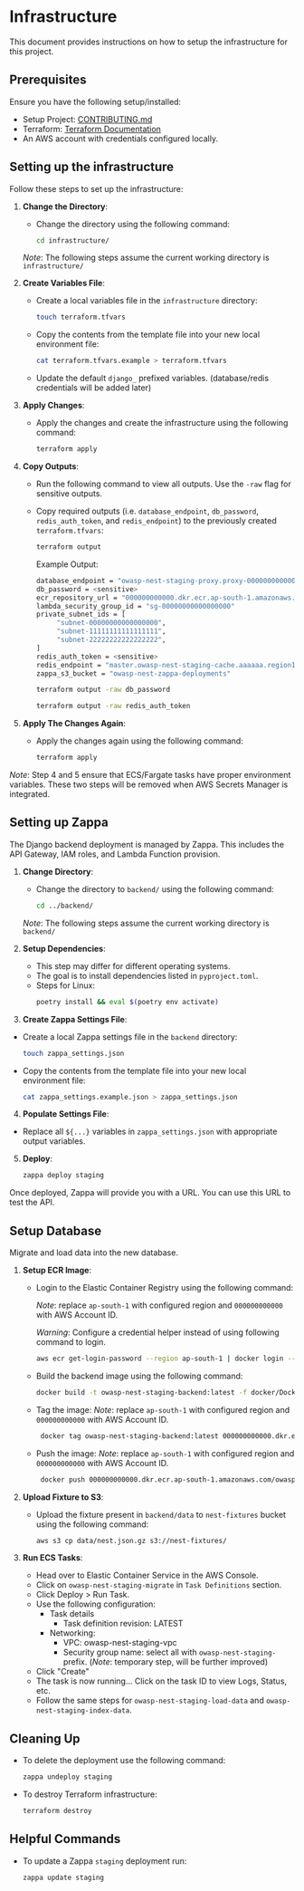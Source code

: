 # Infrastructure

This document provides instructions on how to setup the infrastructure for this project.

## Prerequisites
Ensure you have the following setup/installed:

- Setup Project: [CONTRIBUTING.md](https://github.com/OWASP/Nest/blob/main/CONTRIBUTING.md)
- Terraform: [Terraform Documentation](https://developer.hashicorp.com/terraform/docs)
- An AWS account with credentials configured locally.

## Setting up the infrastructure
Follow these steps to set up the infrastructure:

1. **Change the Directory**:

   - Change the directory using the following command:

     ```bash
     cd infrastructure/
     ```
    *Note*: The following steps assume the current working directory is `infrastructure/`

2. **Create Variables File**:

   - Create a local variables file in the `infrastructure` directory:

     ```bash
     touch terraform.tfvars
     ```

   - Copy the contents from the template file into your new local environment file:

     ```bash
     cat terraform.tfvars.example > terraform.tfvars
     ```
   - Update the default `django_` prefixed variables. (database/redis credentials will be added later)

3. **Apply Changes**:

   - Apply the changes and create the infrastructure using the following command:

     ```bash
     terraform apply
     ```

4. **Copy Outputs**:

   - Run the following command to view all outputs. Use the `-raw` flag for sensitive outputs.
   - Copy required outputs (i.e. `database_endpoint`, `db_password`, `redis_auth_token`, and `redis_endpoint`)
     to the previously created `terraform.tfvars`:

     ```bash
     terraform output
     ```
     Example Output:
     ```bash
     database_endpoint = "owasp-nest-staging-proxy.proxy-000000000000.ap-south-1.rds.amazonaws.com"
     db_password = <sensitive>
     ecr_repository_url = "000000000000.dkr.ecr.ap-south-1.amazonaws.com/owasp-nest-staging-backend"
     lambda_security_group_id = "sg-00000000000000000"
     private_subnet_ids = [
          "subnet-00000000000000000",
          "subnet-11111111111111111",
          "subnet-22222222222222222",
     ]
     redis_auth_token = <sensitive>
     redis_endpoint = "master.owasp-nest-staging-cache.aaaaaa.region1.cache.amazonaws.com"
     zappa_s3_bucket = "owasp-nest-zappa-deployments"
     ```
     ```bash
     terraform output -raw db_password
     ```
     ```bash
     terraform output -raw redis_auth_token
     ```

5. **Apply The Changes Again**:

   - Apply the changes again using the following command:

     ```bash
     terraform apply
     ```
*Note*: Step 4 and 5 ensure that ECS/Fargate tasks have proper environment variables.
These two steps will be removed when AWS Secrets Manager is integrated.

## Setting up Zappa

The Django backend deployment is managed by Zappa. This includes the API Gateway, IAM roles, and Lambda Function provision.

1. **Change Directory**:

   - Change the directory to `backend/` using the following command:

     ```bash
     cd ../backend/
     ```
    *Note*: The following steps assume the current working directory is `backend/`

2. **Setup Dependencies**:

   - This step may differ for different operating systems.
   - The goal is to install dependencies listed in `pyproject.toml`.
   - Steps for Linux:
     ```bash
     poetry install && eval $(poetry env activate)
     ```

3.  **Create Zappa Settings File**:

   - Create a local Zappa settings file in the `backend` directory:

     ```bash
     touch zappa_settings.json
     ```

   - Copy the contents from the template file into your new local environment file:

     ```bash
     cat zappa_settings.example.json > zappa_settings.json
     ```

4.  **Populate Settings File**:

   - Replace all `${...}` variables in `zappa_settings.json` with appropriate output variables.


5.  **Deploy**:

    ```bash
    zappa deploy staging
    ```

Once deployed, Zappa will provide you with a URL. You can use this URL to test the API.

## Setup Database

Migrate and load data into the new database.

1. **Setup ECR Image**:
   - Login to the Elastic Container Registry using the following command:

     *Note*: replace `ap-south-1` with configured region and `000000000000` with AWS Account ID.

     *Warning*: Configure a credential helper instead of using following command to login.

     ```bash
     aws ecr get-login-password --region ap-south-1 | docker login --username AWS --password-stdin 000000000000.dkr.ecr.ap-south-1.amazonaws.com
     ```

   - Build the backend image using the following command:

     ```bash
     docker build -t owasp-nest-staging-backend:latest -f docker/Dockerfile .
     ```

   - Tag the image:
     *Note*: replace `ap-south-1` with configured region and `000000000000` with AWS Account ID.
     ```bash
      docker tag owasp-nest-staging-backend:latest 000000000000.dkr.ecr.ap-south-1.amazonaws.com/owasp-nest-staging-backend:latest
     ```

   - Push the image:
     *Note*: replace `ap-south-1` with configured region and `000000000000` with AWS Account ID.
     ```bash
      docker push 000000000000.dkr.ecr.ap-south-1.amazonaws.com/owasp-nest-staging-backend:latest
     ```

2. **Upload Fixture to S3**:
   - Upload the fixture present in `backend/data` to `nest-fixtures` bucket using the following command:

     ```bash
     aws s3 cp data/nest.json.gz s3://nest-fixtures/
     ```

3. **Run ECS Tasks**:
   - Head over to Elastic Container Service in the AWS Console.
   - Click on `owasp-nest-staging-migrate` in `Task Definitions` section.
   - Click Deploy > Run Task.
   - Use the following configuration:
      - Task details
         - Task definition revision: LATEST
      - Networking:
         - VPC: owasp-nest-staging-vpc
         - Security group name: select all with `owasp-nest-staging-` prefix.
            (*Note*: temporary step, will be further improved)
   - Click "Create"
   - The task is now running... Click on the task ID to view Logs, Status, etc.
   - Follow the same steps for `owasp-nest-staging-load-data` and `owasp-nest-staging-index-data`.

## Cleaning Up

- To delete the deployment use the following command:

  ```bash
  zappa undeploy staging
  ```

- To destroy Terraform infrastructure:

  ```bash
  terraform destroy
  ```

## Helpful Commands
- To update a Zappa `staging` deployment run:

  ```bash
  zappa update staging
  ```
